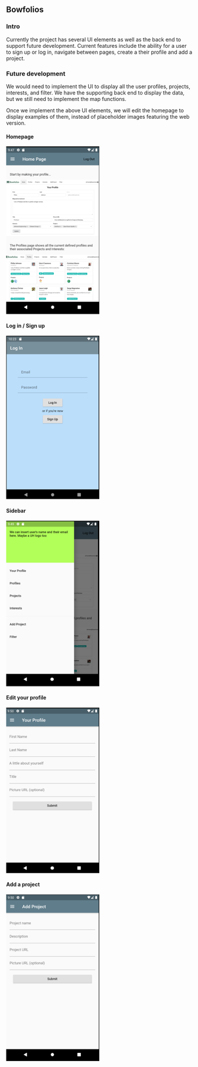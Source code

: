## Bowfolios

### Intro

Currently the project has several UI elements as well as the back end to support future development.
Current features include the ability for a user to sign up or log in, navigate between pages, create a their profile and add a project.

### Future development

We would need to implement the UI to display all the user profiles, projects, interests, and filter. We have the supporting back end to display the data, but we still need to implement the map functions.

Once we implement the above UI elements, we will edit the homepage to display examples of them, instead of placeholder images featuring the web version.

#### Homepage

<img src="pagesImages\homescreen.png" width="50%">

#### Log in / Sign up

<img src="pagesImages\login.png" width="50%">

#### Sidebar

<img src="pagesImages\Sidebar.png" width="50%">

#### Edit your profile

<img src="pagesImages\yourprofile.png" width="50%">

#### Add a project

<img src="pagesImages\addproject.png" width="50%">
